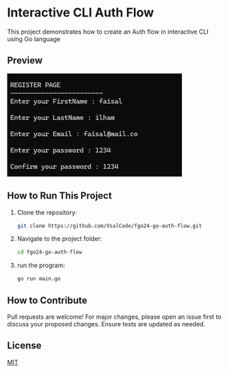 # Interactive CLI Auth Flow 

This project demonstrates how to create an Auth flow in interactive CLI using Go language

## Preview

![Preview](./image.png)

## How to Run This Project

1. Clone the repository:
   ```bash
   git clone https://github.com/VsalCode/fgo24-go-auth-flow.git
   ```

2. Navigate to the project folder:
   ```bash
   cd fgo24-go-auth-flow
   ```

3. run the program:
   ```bash
   go run main.go
   ```


## How to Contribute
Pull requests are welcome! For major changes, please open an issue first to discuss your proposed changes. Ensure tests are updated as needed.

## License
[MIT](https://opensource.org/license/mit)
